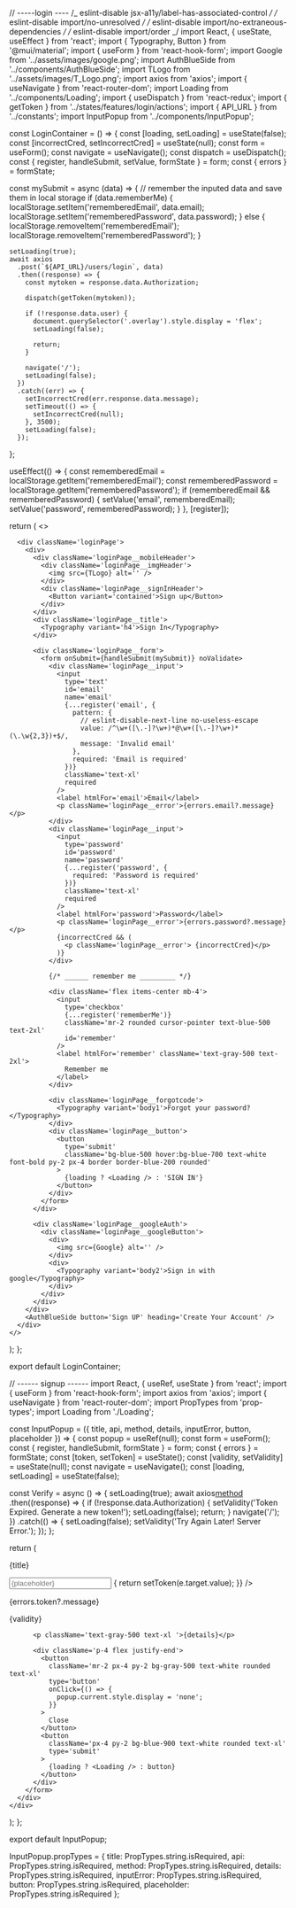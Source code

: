 // -----login ----
/_ eslint-disable jsx-a11y/label-has-associated-control _/
/_ eslint-disable import/no-unresolved _/
/_ eslint-disable import/no-extraneous-dependencies _/
/_ eslint-disable import/order _/
import React, { useState, useEffect } from 'react';
import { Typography, Button } from '@mui/material';
import { useForm } from 'react-hook-form';
import Google from '../assets/images/google.png';
import AuthBlueSide from '../components/AuthBlueSide';
import TLogo from '../assets/images/T_Logo.png';
import axios from 'axios';
import { useNavigate } from 'react-router-dom';
import Loading from '../components/Loading';
import { useDispatch } from 'react-redux';
import { getToken } from '../states/features/login/actions';
import { API_URL } from '../constants';
import InputPopup from '../components/InputPopup';

const LoginContainer = () => {
const [loading, setLoading] = useState(false);
const [incorrectCred, setIncorrectCred] = useState(null);
const form = useForm();
const navigate = useNavigate();
const dispatch = useDispatch();
const { register, handleSubmit, setValue, formState } = form;
const { errors } = formState;

const mySubmit = async (data) => {
// remember the inputed data and save them in local storage
if (data.rememberMe) {
localStorage.setItem('rememberedEmail', data.email);
localStorage.setItem('rememberedPassword', data.password);
} else {
localStorage.removeItem('rememberedEmail');
localStorage.removeItem('rememberedPassword');
}

    setLoading(true);
    await axios
      .post(`${API_URL}/users/login`, data)
      .then((response) => {
        const mytoken = response.data.Authorization;

        dispatch(getToken(mytoken));

        if (!response.data.user) {
          document.querySelector('.overlay').style.display = 'flex';
          setLoading(false);

          return;
        }

        navigate('/');
        setLoading(false);
      })
      .catch((err) => {
        setIncorrectCred(err.response.data.message);
        setTimeout(() => {
          setIncorrectCred(null);
        }, 3500);
        setLoading(false);
      });

};

useEffect(() => {
const rememberedEmail = localStorage.getItem('rememberedEmail');
const rememberedPassword = localStorage.getItem('rememberedPassword');
if (rememberedEmail && rememberedPassword) {
setValue('email', rememberedEmail);
setValue('password', rememberedPassword);
}
}, [register]);

return (
<>
<div>
<InputPopup
title='2FA Verification'
api={`${API_URL}/users/login`}
method='get'
details='Please check your email for the token to complete the Two-Factor
Authentication process.'
inputError='Please Enter Token'
button='Verify'
placeholder='Enter Token'
/>
</div>

      <div className='loginPage'>
        <div>
          <div className='loginPage__mobileHeader'>
            <div className='loginPage__imgHeader'>
              <img src={TLogo} alt='' />
            </div>
            <div className='loginPage__signInHeader'>
              <Button variant='contained'>Sign up</Button>
            </div>
          </div>
          <div className='loginPage__title'>
            <Typography variant='h4'>Sign In</Typography>
          </div>

          <div className='loginPage__form'>
            <form onSubmit={handleSubmit(mySubmit)} noValidate>
              <div className='loginPage__input'>
                <input
                  type='text'
                  id='email'
                  name='email'
                  {...register('email', {
                    pattern: {
                      // eslint-disable-next-line no-useless-escape
                      value: /^\w+([\.-]?\w+)*@\w+([\.-]?\w+)*(\.\w{2,3})+$/,
                      message: 'Invalid email'
                    },
                    required: 'Email is required'
                  })}
                  className='text-xl'
                  required
                />
                <label htmlFor='email'>Email</label>
                <p className='loginPage__error'>{errors.email?.message}</p>
              </div>
              <div className='loginPage__input'>
                <input
                  type='password'
                  id='password'
                  name='password'
                  {...register('password', {
                    required: 'Password is required'
                  })}
                  className='text-xl'
                  required
                />
                <label htmlFor='password'>Password</label>
                <p className='loginPage__error'>{errors.password?.message}</p>
                {incorrectCred && (
                  <p className='loginPage__error'> {incorrectCred}</p>
                )}
              </div>

              {/* ______ remember me _________ */}

              <div className='flex items-center mb-4'>
                <input
                  type='checkbox'
                  {...register('rememberMe')}
                  className='mr-2 rounded cursor-pointer text-blue-500 text-2xl'
                  id='remember'
                />
                <label htmlFor='remember' className='text-gray-500 text-2xl'>
                  Remember me
                </label>
              </div>

              <div className='loginPage__forgotcode'>
                <Typography variant='body1'>Forgot your password?</Typography>
              </div>
              <div className='loginPage__button'>
                <button
                  type='submit'
                  className='bg-blue-500 hover:bg-blue-700 text-white font-bold py-2 px-4 border border-blue-200 rounded'
                >
                  {loading ? <Loading /> : 'SIGN IN'}
                </button>
              </div>
            </form>
          </div>

          <div className='loginPage__googleAuth'>
            <div className='loginPage__googleButton'>
              <div>
                <img src={Google} alt='' />
              </div>
              <div>
                <Typography variant='body2'>Sign in with google</Typography>
              </div>
            </div>
          </div>
        </div>
        <AuthBlueSide button='Sign UP' heading='Create Your Account' />
      </div>
    </>

);
};

export default LoginContainer;

// ------ signup ------
import React, { useRef, useState } from 'react';
import { useForm } from 'react-hook-form';
import axios from 'axios';
import { useNavigate } from 'react-router-dom';
import PropTypes from 'prop-types';
import Loading from './Loading';

const InputPopup = ({
title,
api,
method,
details,
inputError,
button,
placeholder
}) => {
const popup = useRef(null);
const form = useForm();
const { register, handleSubmit, formState } = form;
const { errors } = formState;
const [token, setToken] = useState();
const [validity, setValidity] = useState(null);
const navigate = useNavigate();
const [loading, setLoading] = useState(false);

const Verify = async () => {
setLoading(true);
await axios[method](`${api}/${token}`)
.then((response) => {
if (!response.data.Authorization) {
setValidity('Token Expired. Generate a new token!');
setLoading(false);
return;
}
navigate('/');
})
.catch(() => {
setLoading(false);
setValidity('Try Again Later! Server Error.');
});
};

return (
<div className='overlay' ref={popup}>
<div className='popup'>
<p className='text-gray-700 text-3xl py-3 capitalize'>{title}</p>
<form onSubmit={handleSubmit(Verify)} noValidate>
<input
type='password'
id='wide-input'
className='w-full py-2 px-4 border border-gray-300 rounded mb-4 text-xl'
placeholder={placeholder}
name='token'
{...register('token', {
required: {
value: true,
message: `${inputError}`
}
})}
required
onChange={(e) => {
return setToken(e.target.value);
}}
/>
<p
            className='text-red-700 text-sm px-1 py-1 rounded relative'
            role='alert'
          >
{errors.token?.message}
</p>
<p
            className='text-red-700 text-sm px-1 py-1 rounded relative'
            role='alert'
          >
{validity}
</p>

          <p className='text-gray-500 text-xl '>{details}</p>

          <div className='p-4 flex justify-end'>
            <button
              className='mr-2 px-4 py-2 bg-gray-500 text-white rounded text-xl'
              type='button'
              onClick={() => {
                popup.current.style.display = 'none';
              }}
            >
              Close
            </button>
            <button
              className='px-4 py-2 bg-blue-900 text-white rounded text-xl'
              type='submit'
            >
              {loading ? <Loading /> : button}
            </button>
          </div>
        </form>
      </div>
    </div>

);
};

export default InputPopup;

InputPopup.propTypes = {
title: PropTypes.string.isRequired,
api: PropTypes.string.isRequired,
method: PropTypes.string.isRequired,
details: PropTypes.string.isRequired,
inputError: PropTypes.string.isRequired,
button: PropTypes.string.isRequired,
placeholder: PropTypes.string.isRequired
};
